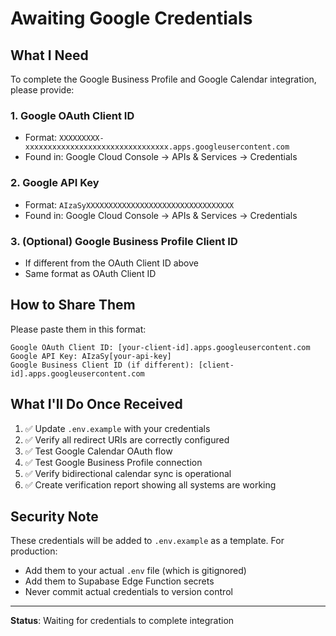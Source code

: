 # Awaiting Google Credentials

## What I Need

To complete the Google Business Profile and Google Calendar integration, please provide:

### 1. Google OAuth Client ID
- Format: `XXXXXXXXX-xxxxxxxxxxxxxxxxxxxxxxxxxxxxxxxx.apps.googleusercontent.com`
- Found in: Google Cloud Console → APIs & Services → Credentials

### 2. Google API Key
- Format: `AIzaSyXXXXXXXXXXXXXXXXXXXXXXXXXXXXXXXXX`
- Found in: Google Cloud Console → APIs & Services → Credentials

### 3. (Optional) Google Business Profile Client ID
- If different from the OAuth Client ID above
- Same format as OAuth Client ID

## How to Share Them

Please paste them in this format:

```
Google OAuth Client ID: [your-client-id].apps.googleusercontent.com
Google API Key: AIzaSy[your-api-key]
Google Business Client ID (if different): [client-id].apps.googleusercontent.com
```

## What I'll Do Once Received

1. ✅ Update `.env.example` with your credentials
2. ✅ Verify all redirect URIs are correctly configured
3. ✅ Test Google Calendar OAuth flow
4. ✅ Test Google Business Profile connection
5. ✅ Verify bidirectional calendar sync is operational
6. ✅ Create verification report showing all systems are working

## Security Note

These credentials will be added to `.env.example` as a template. For production:
- Add them to your actual `.env` file (which is gitignored)
- Add them to Supabase Edge Function secrets
- Never commit actual credentials to version control

---

**Status**: Waiting for credentials to complete integration
